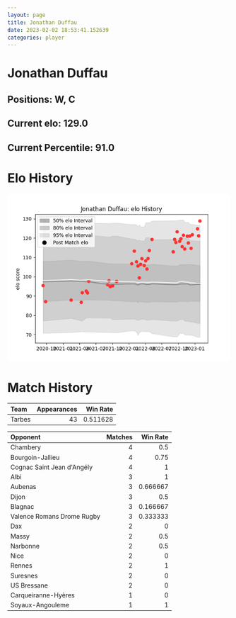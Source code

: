 ```yaml
---  
layout: page  
title: Jonathan Duffau  
date: 2023-02-02 18:53:41.152639  
categories: player  
---
```

# Jonathan Duffau

## Positions: W, C

## Current elo: 129.0

## Current Percentile: 91.0

# Elo History


![elo history](history_JonathanDuffau.png)
# Match History


| Team   |   Appearances |   Win Rate |
|:-------|--------------:|-----------:|
| Tarbes |            43 |   0.511628 |

| Opponent                   |   Matches |   Win Rate |
|:---------------------------|----------:|-----------:|
| Chambery                   |         4 |   0.5      |
| Bourgoin-Jallieu           |         4 |   0.75     |
| Cognac Saint Jean d'Angély |         4 |   1        |
| Albi                       |         3 |   1        |
| Aubenas                    |         3 |   0.666667 |
| Dijon                      |         3 |   0.5      |
| Blagnac                    |         3 |   0.166667 |
| Valence Romans Drome Rugby |         3 |   0.333333 |
| Dax                        |         2 |   0        |
| Massy                      |         2 |   0.5      |
| Narbonne                   |         2 |   0.5      |
| Nice                       |         2 |   0        |
| Rennes                     |         2 |   1        |
| Suresnes                   |         2 |   0        |
| US Bressane                |         2 |   0        |
| Carqueiranne-Hyères        |         1 |   0        |
| Soyaux-Angouleme           |         1 |   1        |